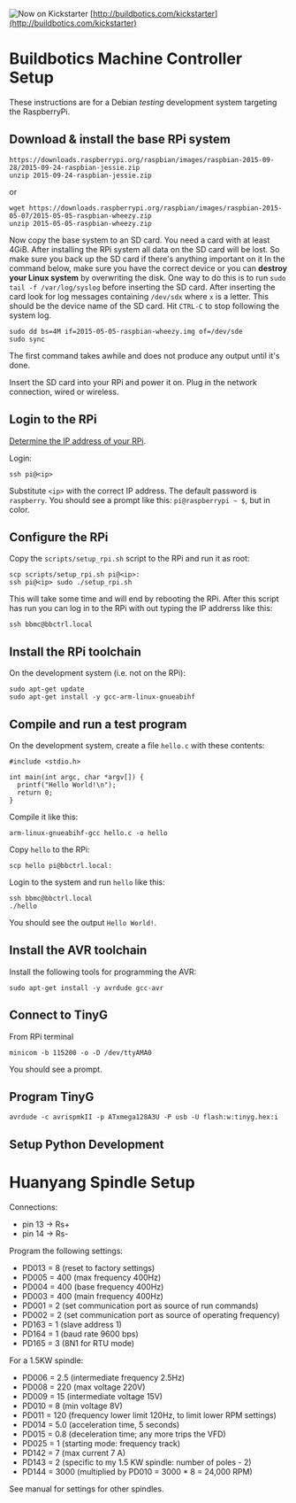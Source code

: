 ![Now on Kickstarter](https://buildbotics.com/images/buildbotics_now_on_kickstarter.png)
[http://buildbotics.com/kickstarter](http://buildbotics.com/kickstarter)

# Buildbotics Machine Controller Setup

These instructions are for a Debian *testing* development system targeting the RaspberryPi.

## Download & install the base RPi system

```
https://downloads.raspberrypi.org/raspbian/images/raspbian-2015-09-28/2015-09-24-raspbian-jessie.zip
unzip 2015-09-24-raspbian-jessie.zip
```

or

```
wget https://downloads.raspberrypi.org/raspbian/images/raspbian-2015-05-07/2015-05-05-raspbian-wheezy.zip
unzip 2015-05-05-raspbian-wheezy.zip
```

Now copy the base system to an SD card.  You need a card with at least 4GiB.  After installing the RPi system all data on the SD card will be lost.  So make sure you back up the SD card if there's anything important on it
In the command below, make sure you have the correct device or you can **destroy your Linux system** by overwriting the disk.  One way to do this is to run ``sudo tail -f /var/log/syslog`` before inserting the SD card.  After inserting the card look for log messages containing ``/dev/sdx`` where ``x`` is a letter.  This should be the device name of the SD card.  Hit ``CTRL-C`` to stop following the system log.

```
sudo dd bs=4M if=2015-05-05-raspbian-wheezy.img of=/dev/sde
sudo sync
```

The first command takes awhile and does not produce any output until it's done.

Insert the SD card into your RPi and power it on.  Plug in the network connection, wired or wireless.

## Login to the RPi

[Determine the IP address of your RPi](https://www.raspberrypi.org/documentation/troubleshooting/hardware/networking/ip-address.md).

Login:

```
ssh pi@<ip>
```

Substitute ``<ip>`` with the correct IP address.  The default password is ``raspberry``.  You should see a prompt like this: ``pi@raspberrypi ~ $``, but in color.

## Configure the RPi
Copy the ``scripts/setup_rpi.sh`` script to the RPi and run it as root:

```
scp scripts/setup_rpi.sh pi@<ip>:
ssh pi@<ip> sudo ./setup_rpi.sh
```

This will take some time and will end by rebooting the RPi.  After this script has run you can log in to the RPi with out typing the IP addrerss like this:

```
ssh bbmc@bbctrl.local
```

## Install the RPi toolchain
On the development system (i.e. not on the RPi):

```
sudo apt-get update
sudo apt-get install -y gcc-arm-linux-gnueabihf
```

## Compile and run a test program

On the development system, create a file ``hello.c`` with these contents:

```
#include <stdio.h>

int main(int argc, char *argv[]) {
  printf("Hello World!\n");
  return 0;
}
```

Compile it like this:

```
arm-linux-gnueabihf-gcc hello.c -o hello
```

Copy ``hello`` to the RPi:

```
scp hello pi@bbctrl.local:
```

Login to the system and run ``hello`` like this:

```
ssh bbmc@bbctrl.local
./hello
```

You should see the output ``Hello World!``.

## Install the AVR toolchain
Install the following tools for programming the AVR:

```
sudo apt-get install -y avrdude gcc-avr
```

## Connect to TinyG

From RPi terminal

```
minicom -b 115200 -o -D /dev/ttyAMA0
```

You should see a prompt.


## Program TinyG

```
avrdude -c avrispmkII -p ATxmega128A3U -P usb -U flash:w:tinyg.hex:i
```


## Setup Python Development


# Huanyang Spindle Setup

Connections:

 * pin 13 -> Rs+
 * pin 14 -> Rs-

Program the following settings:

 * PD013 = 8 (reset to factory settings)
 * PD005 = 400 (max frequency 400Hz)
 * PD004 = 400 (base frequency 400Hz)
 * PD003 = 400 (main frequency 400Hz)
 * PD001 = 2 (set communication port as source of run commands)
 * PD002 = 2 (set communication port as source of operating frequency)
 * PD163 = 1 (slave address 1)
 * PD164 = 1 (baud rate 9600 bps)
 * PD165 = 3 (8N1 for RTU mode)

For a 1.5KW spindle:

 * PD006 = 2.5 (intermediate frequency 2.5Hz)
 * PD008 = 220 (max voltage 220V)
 * PD009 = 15 (intermediate voltage 15V)
 * PD010 = 8 (min voltage 8V)
 * PD011 = 120 (frequency lower limit 120Hz, to limit lower RPM settings)
 * PD014 = 5.0 (acceleration time, 5 seconds)
 * PD015 = 0.8 (deceleration time; any more trips the VFD)
 * PD025 = 1 (starting mode: frequency track)
 * PD142 = 7 (max current 7 A)
 * PD143 = 2 (specific to my 1.5 KW spindle: number of poles - 2)
 * PD144 = 3000 (multiplied by PD010 = 3000 * 8 = 24,000 RPM)

See manual for settings for other spindles.
